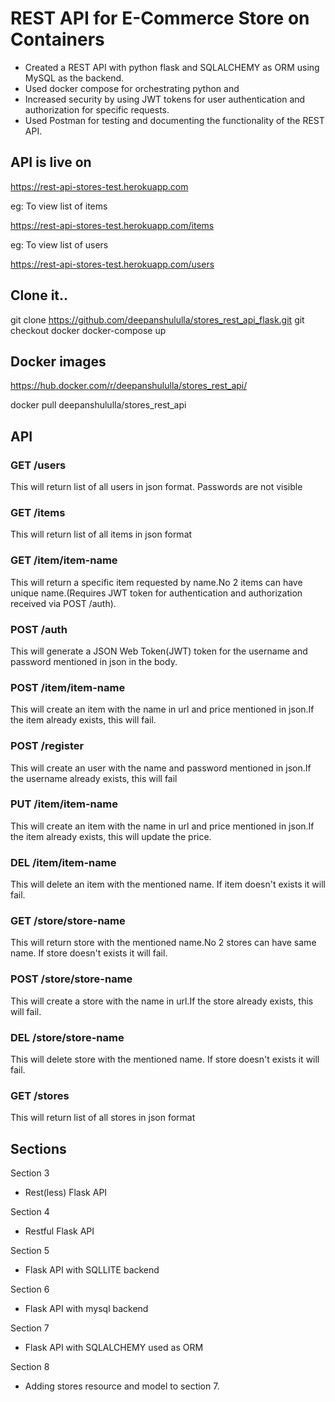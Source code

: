 # REST API for E-Commerce Store on Containers

* Created a REST API with python flask and SQLALCHEMY as ORM using MySQL as the backend.
* Used docker compose for orchestrating python and 
* Increased security by using JWT tokens for user authentication and authorization for specific requests.
* Used Postman for testing and documenting the functionality of the REST API.


## API is live on 
https://rest-api-stores-test.herokuapp.com

eg: To view list of items

https://rest-api-stores-test.herokuapp.com/items

eg: To view list of users

https://rest-api-stores-test.herokuapp.com/users



##  Clone it..
git clone https://github.com/deepanshululla/stores_rest_api_flask.git
git checkout docker
docker-compose up

## Docker images
https://hub.docker.com/r/deepanshululla/stores_rest_api/

docker pull deepanshululla/stores_rest_api

## API

### GET /users

This will return list of all users in json format. Passwords are not visible

### GET /items

This will return list of all items in json format

### GET /item/item-name

This will return a specific item requested by name.No 2 items can have unique name.(Requires JWT token for authentication and authorization
received via POST /auth). 

### POST /auth

This will generate a JSON Web Token(JWT) token for the username and password mentioned in json in the body.

### POST /item/item-name

This will create an item with the name in url and price mentioned in json.If the item already exists, this will fail.

### POST /register

This will create an user with the name and password mentioned in json.If the username already exists, this will fail

### PUT /item/item-name

This will create an item with the name in url and price mentioned in json.If the item already exists, this will update the price.

### DEL /item/item-name

This will delete an item with the mentioned name. If item doesn't exists it will fail.

### GET /store/store-name

This will return store with the mentioned name.No 2 stores can have same name. If store doesn't exists it will fail.

### POST /store/store-name

This will create a store with the name in url.If the store already exists, this will fail.

### DEL /store/store-name

This will delete store with the mentioned name. If store doesn't exists it will fail.

### GET /stores

This will return list of all stores in json format

## Sections

Section 3

* Rest(less) Flask API

Section 4

* Restful Flask API

Section 5 

* Flask API with SQLLITE backend

Section 6 

* Flask API with mysql backend

Section 7

* Flask API with SQLALCHEMY used as ORM

Section 8

* Adding stores resource and model to section 7.
